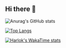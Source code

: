 ## Hi there 🥴

![Anurag's GitHub stats](https://github-readme-stats.vercel.app/api?username=AntiMobq&show_icons=true&theme=dracula)

[![Top Langs](https://github-readme-stats.vercel.app/api/top-langs/?username=AntiMobq&layout=compact&theme=dracula)](https://github.com/AntiMobq/github-readme-stats)

[![Harlok's WakaTime stats](https://github-readme-stats.vercel.app/api/wakatime?username=@051a01ef-bd90-4dbe-b871-40015887e752&theme=dracula)](https://github.com/AntiMobq/github-readme-stats)

<!--
**AntiMobq/AntiMobq** is a ✨ _special_ ✨ repository because its `README.md` (this file) appears on your GitHub profile.

Here are some ideas to get you started:

- 🔭 I’m currently working on ...
- 🌱 I’m currently learning ...
- 👯 I’m looking to collaborate on ...
- 🤔 I’m looking for help with ...
- 💬 Ask me about ...
- 📫 How to reach me: ...
- 😄 Pronouns: ...
- ⚡ Fun fact: ...
-->
